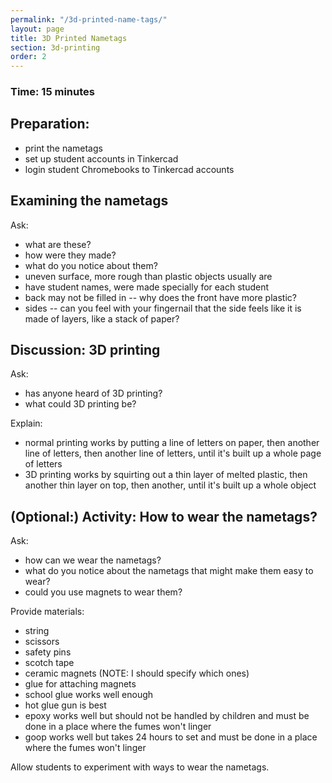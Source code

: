 ```yaml
---
permalink: "/3d-printed-name-tags/"
layout: page
title: 3D Printed Nametags
section: 3d-printing
order: 2
---
```


### Time: 15 minutes

Preparation:
-----------------------------------
* print the nametags
* set up student accounts in Tinkercad
* login student Chromebooks to Tinkercad accounts

Examining the nametags
----------------------------------------------
Ask:

* what are these?
* how were they made?
* what do you notice about them?
 * uneven surface, more rough than plastic objects usually are
 * have student names, were made specially for each student
 * back may not be filled in -- why does the front have more plastic?
 * sides -- can you feel with your fingernail that the side feels like it is made of layers, like a stack of paper?

Discussion: 3D printing
----------------------------------
Ask:

* has anyone heard of 3D printing?
* what could 3D printing be?

Explain:

* normal printing works by putting a line of letters on paper, then another line of letters, then another line of letters, until it's built up a whole page of letters
* 3D printing works by squirting out a thin layer of melted plastic, then another thin layer on top, then another, until it's built up a whole object

(Optional:) Activity: How to wear the nametags?
--------------------------------------------------
Ask:
* how can we wear the nametags?
* what do you notice about the nametags that might make them easy to wear?
* could you use magnets to wear them?

Provide materials:
* string
* scissors
* safety pins
* scotch tape
* ceramic magnets (NOTE: I should specify which ones)
* glue for attaching magnets
 * school glue works well enough
 * hot glue gun is best
 * epoxy works well but should not be handled by children and must be done in a place where the fumes won't linger
 * goop works well but takes 24 hours to set and must be done in a place where the fumes won't linger

Allow students to experiment with ways to wear the nametags.

